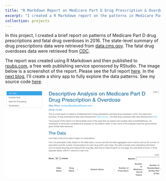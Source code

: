 ```yaml
---
title: "R Markdown Report on Medicare Part D Drug Prescription & Overdose"
excerpt: "I created a R Markdown report on the patterns in Medicare Part D drug prescription, with a focus on opioids. Fatal drug overdose pattern was also included."
collection: projects
---
```


In this project, I created a brief report on patterns of Medicare Part D drug prescriptions and fatal drug overdoses in 2016. The state-level summary of drug prescriptions data were retrieved from [data.cms.gov](https://data.cms.gov/Medicare-Part-D/Part-D-Prescriber-State-Summary-Report-Calendar-Ye/hjv3-puc7). The fatal drug overdoses data were retrieved from [CDC](https://www.cdc.gov/nchs/pressroom/sosmap/drug_poisoning_mortality/drug_poisoning.htm).

The report was created using R Markdown and then published to [rpubs.com](https://rpubs.com), a free web publishing service sponsored by RStudio. The image below is a screenshot of the report. Please see the full report [here](http://rpubs.com/mayjh/drug_prescription). In the [next blog](https://mayjh.github.io/projects/t-drug-prescription-overdose-app/), I'll create a shiny app to fully explore the data patterns. See my source code [here](https://github.com/mayjh/r-ladies-demo).

<img src='/images/drug_report.png'>
